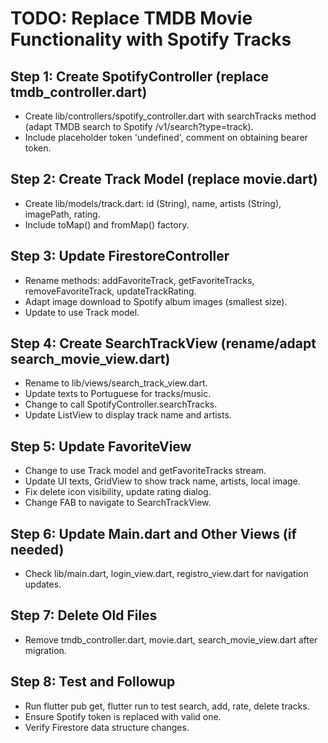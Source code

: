 # TODO: Replace TMDB Movie Functionality with Spotify Tracks

## Step 1: Create SpotifyController (replace tmdb_controller.dart)
- Create lib/controllers/spotify_controller.dart with searchTracks method (adapt TMDB search to Spotify /v1/search?type=track).
- Include placeholder token 'undefined', comment on obtaining bearer token.

## Step 2: Create Track Model (replace movie.dart)
- Create lib/models/track.dart: id (String), name, artists (String), imagePath, rating.
- Include toMap() and fromMap() factory.

## Step 3: Update FirestoreController
- Rename methods: addFavoriteTrack, getFavoriteTracks, removeFavoriteTrack, updateTrackRating.
- Adapt image download to Spotify album images (smallest size).
- Update to use Track model.

## Step 4: Create SearchTrackView (rename/adapt search_movie_view.dart)
- Rename to lib/views/search_track_view.dart.
- Update texts to Portuguese for tracks/music.
- Change to call SpotifyController.searchTracks.
- Update ListView to display track name and artists.

## Step 5: Update FavoriteView
- Change to use Track model and getFavoriteTracks stream.
- Update UI texts, GridView to show track name, artists, local image.
- Fix delete icon visibility, update rating dialog.
- Change FAB to navigate to SearchTrackView.

## Step 6: Update Main.dart and Other Views (if needed)
- Check lib/main.dart, login_view.dart, registro_view.dart for navigation updates.

## Step 7: Delete Old Files
- Remove tmdb_controller.dart, movie.dart, search_movie_view.dart after migration.

## Step 8: Test and Followup
- Run flutter pub get, flutter run to test search, add, rate, delete tracks.
- Ensure Spotify token is replaced with valid one.
- Verify Firestore data structure changes.
